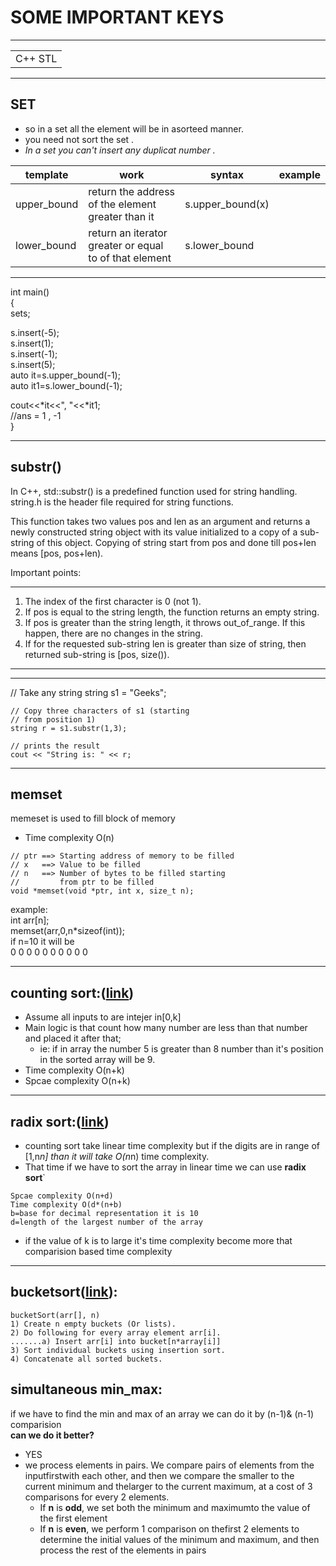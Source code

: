 
# SOME IMPORTANT KEYS
___
| |
|-|
|C++ STL|
___
## SET
* so in a set all the element will be in asorteed manner. 
* you need not sort the set .
* _In a set you can't insert any duplicat number ._<br />


|template|work|syntax|example|
|--------|----|-------|------|
|upper_bound|return the address of the element greater than it|s.upper_bound(x)| |
|lower_bound|return an iterator greater or equal to of that  element|s.lower_bound| |
___
int main()<br />
{<br />
set<int >s;<br />

s.insert(-5);<br />
s.insert(1);<br />
s.insert(-1);<br />
s.insert(5);<br />
auto it=s.upper_bound(-1);<br />
auto it1=s.lower_bound(-1);<br />

cout<<*it<<", "<<*it1;<br />
//ans = 1 , -1<br />
}
___

## substr()
In C++, std::substr() is a predefined function used for string handling. string.h is the header file required for string functions. <br />

This function takes two values pos and len as an argument and returns a newly constructed string object with its value initialized to a copy of a sub-string of this object. Copying of string start from pos and done till pos+len means [pos, pos+len).<br />

Important points:
___
   1. The index of the first character is 0 (not 1).
   1. If pos is equal to the string length, the function returns an empty string.
   1. If pos is greater than the string length, it throws out_of_range. If this happen, there are no changes in the string.
   1. If for the requested sub-string len is greater than size of string, then returned sub-string is [pos, size()).
___

___
// Take any string 
	string s1 = "Geeks"; 

	// Copy three characters of s1 (starting 
	// from position 1) 
	string r = s1.substr(1,3); 

	// prints the result 
	cout << "String is: " << r; 
  ___
## memset
memeset is used to fill block of memory<br />
* Time complexity O(n)<br />
```
// ptr ==> Starting address of memory to be filled
// x   ==> Value to be filled
// n   ==> Number of bytes to be filled starting 
//         from ptr to be filled
void *memset(void *ptr, int x, size_t n);
```
example:<br />
int arr[n]; <br />
memset(arr,0,n*sizeof(int));<br />
if n=10 it will be <br />
0 0 0 0 0 0 0 0 0 0<br />
___
## counting sort:([link](https://www.geeksforgeeks.org/counting-sort/))
* Assume all inputs to are intejer in[0,k]<br />
* Main logic is that count how many number are less than that number and placed it after that;
	* ie: if in array the number 5 is greater than 8 number than it's position in the sorted array will be 9.<br />
* Time complexity O(n+k)
* Spcae complexity O(n+k)
___
## radix sort:([link](https://www.geeksforgeeks.org/radix-sort/))
* counting sort take linear time complexity but if the digits are in range of [1,n*n] than it will take O(n*n)
time complexity.
* That time if we have to sort the array in linear time we can use **radix sort**`
```
Spcae complexity O(n+d)
Time complexity O(d*(n+b)
b=base for decimal representation it is 10
d=length of the largest number of the array
```
* if the value of k is to large it's time complexity become more that comparision based time complexity
___
## bucketsort([link](https://www.geeksforgeeks.org/bucket-sort-2/)):
```
bucketSort(arr[], n)
1) Create n empty buckets (Or lists).
2) Do following for every array element arr[i].
.......a) Insert arr[i] into bucket[n*array[i]]
3) Sort individual buckets using insertion sort.
4) Concatenate all sorted buckets.
```
## simultaneous min_max:
if we have to find the min and max of an array we can do it by (n-1)& (n-1) comparision<br />
**can we do it better?**<br />
* YES
* we process elements in pairs.  We compare pairs of elements from the inputfirstwith each other, and then we compare the smaller to the current minimum and thelarger to the current maximum, at a cost of 3 comparisons for every 2 elements.
	* If **n** is **odd**,  we set both the minimum and maximumto the value of the first element
	* If **n** is **even**, we perform 1 comparison on thefirst 2 elements to determine the initial values of the minimum and maximum, and then process the rest of the elements in pairs
